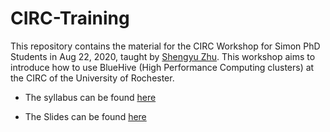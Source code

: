 # CIRC-Training
This repository contains the material for the CIRC Workshop for Simon PhD Students in Aug 22, 2020, taught by [Shengyu Zhu](https://www.shengyu-zhu.com/). This workshop aims to introduce how to use BlueHive (High Performance Computing clusters) at the CIRC of the University of Rochester.

- The syllabus can be found [here](https://github.com/zhus1994/CIRC_Training_2020/blob/master/Syllabus/Syllabus.pdf)

- The Slides can be found [here](https://raw.githack.com/zhus1994/CIRC_Training_2020/master/Slides_Public/Slides_CIRC_Simon.html)